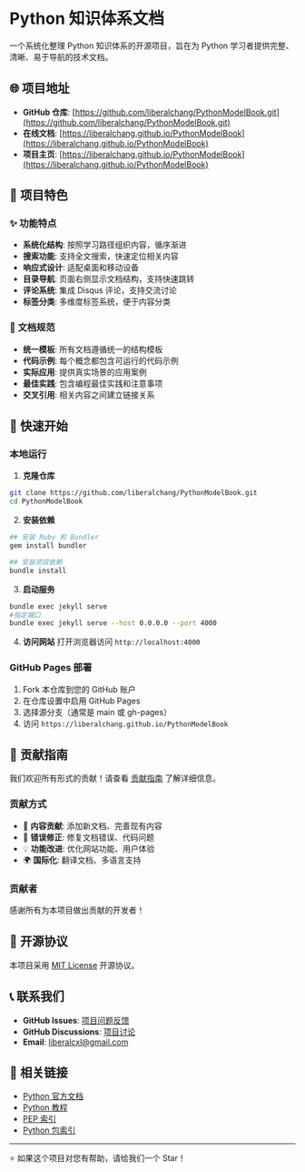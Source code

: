 # Python 知识体系文档

一个系统化整理 Python 知识体系的开源项目，旨在为 Python 学习者提供完整、清晰、易于导航的技术文档。

## 🌐 项目地址

- **GitHub 仓库**: [https://github.com/liberalchang/PythonModelBook.git](https://github.com/liberalchang/PythonModelBook.git)
- **在线文档**: [https://liberalchang.github.io/PythonModelBook](https://liberalchang.github.io/PythonModelBook)
- **项目主页**: [https://liberalchang.github.io/PythonModelBook](https://liberalchang.github.io/PythonModelBook)

## 🎯 项目特色

### ✨ 功能特点
- **系统化结构**: 按照学习路径组织内容，循序渐进
- **搜索功能**: 支持全文搜索，快速定位相关内容
- **响应式设计**: 适配桌面和移动设备
- **目录导航**: 页面右侧显示文档结构，支持快速跳转
- **评论系统**: 集成 Disqus 评论，支持交流讨论
- **标签分类**: 多维度标签系统，便于内容分类

### 📖 文档规范
- **统一模板**: 所有文档遵循统一的结构模板
- **代码示例**: 每个概念都包含可运行的代码示例
- **实际应用**: 提供真实场景的应用案例
- **最佳实践**: 包含编程最佳实践和注意事项
- **交叉引用**: 相关内容之间建立链接关系

## 🚀 快速开始

### 本地运行

1. **克隆仓库**
```bash
git clone https://github.com/liberalchang/PythonModelBook.git
cd PythonModelBook
```

2. **安装依赖**
```bash
## 安装 Ruby 和 Bundler
gem install bundler

## 安装项目依赖
bundle install
```

3. **启动服务**
```bash
bundle exec jekyll serve
#指定端口
bundle exec jekyll serve --host 0.0.0.0 --port 4000 
```

4. **访问网站**
打开浏览器访问 `http://localhost:4000`

### GitHub Pages 部署

1. Fork 本仓库到您的 GitHub 账户
2. 在仓库设置中启用 GitHub Pages
3. 选择源分支（通常是 main 或 gh-pages）
4. 访问 `https://liberalchang.github.io/PythonModelBook`

## 🤝 贡献指南

我们欢迎所有形式的贡献！请查看 [贡献指南](CONTRIBUTING/) 了解详细信息。

### 贡献方式
- 📝 **内容贡献**: 添加新文档、完善现有内容
- 🐛 **错误修正**: 修复文档错误、代码问题
- 💡 **功能改进**: 优化网站功能、用户体验
- 🌍 **国际化**: 翻译文档、多语言支持

### 贡献者

感谢所有为本项目做出贡献的开发者！

<!-- 贡献者列表将自动生成 -->

## 📄 开源协议

本项目采用 [MIT License](LICENSE) 开源协议。

## 📞 联系我们

- **GitHub Issues**: [项目问题反馈](https://github.com/liberalchang/PythonModelBook/issues)
- **GitHub Discussions**: [项目讨论](https://github.com/liberalchang/PythonModelBook/discussions)
- **Email**: liberalcxl@gmail.com

## 🔗 相关链接

- [Python 官方文档](https://docs.python.org/3/)
- [Python 教程](https://docs.python.org/3/tutorial/)
- [PEP 索引](https://www.python.org/dev/peps/)
- [Python 包索引](https://pypi.org/)

---

⭐ 如果这个项目对您有帮助，请给我们一个 Star！